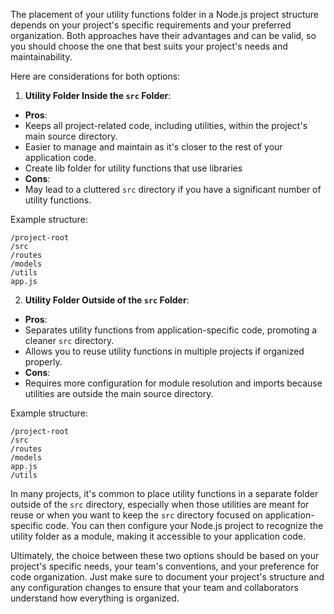The placement of your utility functions folder in a Node.js project structure depends on your project's specific requirements and your preferred organization. Both approaches have their advantages and can be valid, so you should choose the one that best suits your project's needs and maintainability.  
  
Here are considerations for both options:  
  
1. **Utility Folder Inside the `src` Folder**:  
- **Pros**:  
- Keeps all project-related code, including utilities, within the project's main source directory.  
- Easier to manage and maintain as it's closer to the rest of your application code.  
- Create lib folder for utility functions that use libraries
- **Cons**:  
- May lead to a cluttered `src` directory if you have a significant number of utility functions.  
  
Example structure:  
```  
/project-root  
/src  
/routes  
/models  
/utils  
app.js  
```  
  
2. **Utility Folder Outside of the `src` Folder**:  
- **Pros**:  
- Separates utility functions from application-specific code, promoting a cleaner `src` directory.  
- Allows you to reuse utility functions in multiple projects if organized properly.  
- **Cons**:  
- Requires more configuration for module resolution and imports because utilities are outside the main source directory.  
  
Example structure:  
```  
/project-root  
/src  
/routes  
/models  
app.js  
/utils  
```  
  
In many projects, it's common to place utility functions in a separate folder outside of the `src` directory, especially when those utilities are meant for reuse or when you want to keep the `src` directory focused on application-specific code. You can then configure your Node.js project to recognize the utility folder as a module, making it accessible to your application code.  
  
Ultimately, the choice between these two options should be based on your project's specific needs, your team's conventions, and your preference for code organization. Just make sure to document your project's structure and any configuration changes to ensure that your team and collaborators understand how everything is organized.